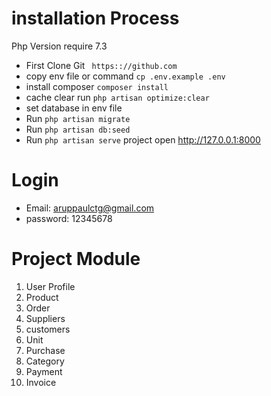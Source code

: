  # installation Process
   Php Version require 7.3

  - First Clone Git 
 `` https:://github.com``
  - copy env file or command   ``cp .env.example .env``
  - install composer ``composer install``
  - cache clear run ``php artisan optimize:clear``
  - set database in env file
  - Run ``php artisan migrate``
  - Run ``php artisan db:seed``
  - Run ``php artisan serve`` project open  http://127.0.0.1:8000
   
  # Login
  - Email:     aruppaulctg@gmail.com
  - password:  12345678

 # Project Module
  1. User Profile
  2. Product
  3. Order
  4. Suppliers
  5. customers
  6. Unit
  7. Purchase
  8. Category
  9. Payment
  10. Invoice
  
  
